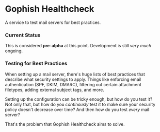 # Gophish Healthcheck

A service to test mail servers for best practices.

### Current Status

This is considered **pre-alpha** at this point. Development is still _very much_ ongoing.

### Testing for Best Practices

When setting up a mail server, there's huge lists of best practices that describe what security settings to apply. Things like enforcing email authentication (SPF, DKIM, DMARC), filtering out certain attachment filetypes, adding external subject tags, and more.

Setting up the configuration can be tricky enough, but how do you test it? Not only that, but how do you _continously_ test it to make sure your security policy doesn't decrease over time? And then how do you test _every_ mail server?

That's the problem that Gophish Healthcheck aims to solve.